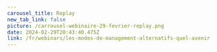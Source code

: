 ```yaml
---
carousel_title: Replay
new_tab_link: false
picture: /carrousel-webinaire-29-fevrier-replay.png
date: 2024-02-29T20:43:40.475Z
link: /fr/webinars/les-modes-de-management-alternatifs-quel-avenir
---
```

